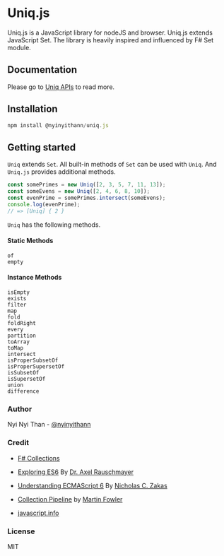 # Uniq.js 

Uniq.js is a JavaScript library for nodeJS and browser. Uniq.js extends JavaScript Set. The library is heavily inspired and influenced by F# Set module.

## Documentation

Please go to [Uniq APIs](/api.docs/uniq.api.md) to read more.

## Installation

```javascript
npm install @nyinyithann/uniq.js
```

## Getting started

`Uniq` extends `Set`. All built-in methods of `Set` can be used with `Uniq`. And `Uniq.js` provides additional methods.
```javascript
const somePrimes = new Uniq([2, 3, 5, 7, 11, 13]);
const someEvens = new Uniq([2, 4, 6, 8, 10]);
const evenPrime = somePrimes.intersect(someEvens);
console.log(evenPrime);
// => [Uniq] { 2 }
```

`Uniq` has the following methods.

#### Static Methods

```
of
empty
```

#### Instance Methods

```
isEmpty
exists
filter
map
fold
foldRight
every
partition
toArray
toMap
intersect
isProperSubsetOf
isProperSupersetOf
isSubsetOf
isSupersetOf
union
difference
```

### Author

Nyi Nyi Than - [@nyinyithann](https://www.linkedin.com/in/nyinyithan/)

### Credit

- [F# Collections](https://fsharp.github.io/fsharp-core-docs/reference/fsharp-collections.html)

- [Exploring ES6](https://exploringjs.com/es6.html) By [Dr. Axel Rauschmayer](https://2ality.com/p/about.html)
- [Understanding ECMAScript 6](https://leanpub.com/understandinges6) By [Nicholas C. Zakas](https://humanwhocodes.com/)
- [Collection Pipeline](https://martinfowler.com/articles/collection-pipeline/)
  by [Martin Fowler](https://martinfowler.com/)
- [javascript.info](https://javascript.info/)

### License

MIT
